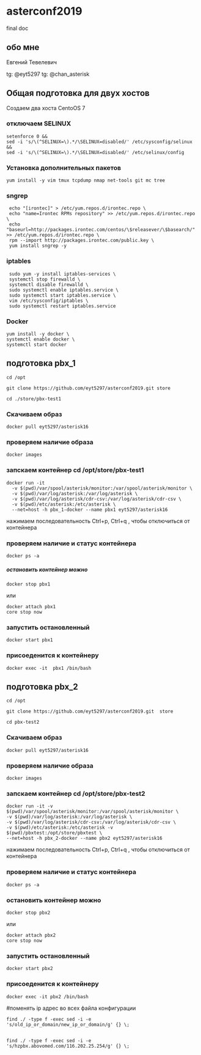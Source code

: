 # asterconf2019
final doc
## обо мне
Евгений Тевелевич

tg: @eyt5297
tg: @chan_asterisk


## Общая подготовка для двух хостов

Создаем два хоста CentoOS 7

### отключаем SELINUX
``` #bash
setenforce 0 &&
sed -i 's/\(^SELINUX=\).*/\SELINUX=disabled/' /etc/sysconfig/selinux &&
sed -i 's/\(^SELINUX=\).*/\SELINUX=disabled/' /etc/selinux/config
```
### Установка дополнительных пакетов
```
yum install -y vim tmux tcpdump nmap net-tools git mc tree 
```

### sngrep 
```
 echo "[irontec]" > /etc/yum.repos.d/irontec.repo \
 echo "name=Irontec RPMs repository" >> /etc/yum.repos.d/irontec.repo \
 echo "baseurl=http://packages.irontec.com/centos/\$releasever/\$basearch/" >> /etc/yum.repos.d/irontec.repo \
 rpm --import http://packages.irontec.com/public.key \
 yum install sngrep -y 
```

### iptables 
```
 sudo yum -y install iptables-services \
 systemctl stop firewalld \
 systemctl disable firewalld \
 sudo systemctl enable iptables.service \
 sudo systemctl start iptables.service \
 vim /etc/sysconfig/iptables \
 sudo systemctl restart iptables.service 
```

### Docker
```
yum install -y docker \
systemctl enable docker \
systemctl start docker 
```

## подготовка pbx_1
```
cd /opt

git clone https://github.com/eyt5297/asterconf2019.git store

cd ./store/pbx-test1
```
### Скачиваем образ
```
docker pull eyt5297/asterisk16
```
### проверяем наличие образа
```
docker images
```
### запскаем контейнер cd /opt/store/pbx-test1 
```
docker run -it 
  -v $(pwd)/var/spool/asterisk/monitor:/var/spool/asterisk/monitor \
  -v $(pwd)/var/log/asterisk:/var/log/asterisk \
  -v $(pwd)/var/log/asterisk/cdr-csv:/var/log/asterisk/cdr-csv \
  -v $(pwd)/etc/asterisk:/etc/asterisk \
  --net=host -h pbx_1-docker --name pbx1 eyt5297/asterisk16
```
нажимаем последовательность Ctrl+p, Ctrl+q , чтобы отключиться от контейнера

### проверяем наличие и статус контейнера
```
docker ps -a
```
##### остановить контейнер можно 
```
docker stop pbx1
```
или
```
docker attach pbx1 
core stop now
```
### запустить остановленный 
```
docker start pbx1
```
### присоеденится к контейнеру 
```
docker exec -it  pbx1 /bin/bash
```



## подготовка pbx_2
```
cd /opt

git clone https://github.com/eyt5297/asterconf2019.git  store
 
cd pbx-test2
```
### Скачиваем образ
```
docker pull eyt5297/asterisk16
```
### проверяем наличие образа
```
docker images
```
### запскаем контейнер cd /opt/store/pbx-test2 
```
docker run -it -v $(pwd)/var/spool/asterisk/monitor:/var/spool/asterisk/monitor \
-v $(pwd)/var/log/asterisk:/var/log/asterisk \
-v $(pwd)/var/log/asterisk/cdr-csv:/var/log/asterisk/cdr-csv \
-v $(pwd)/etc/asterisk:/etc/asterisk -v $(pwd)/pbxtest:/opt/store/pbxtest \
--net=host -h pbx_2-docker --name pbx2 eyt5297/asterisk16
```
нажимаем последовательность Ctrl+p, Ctrl+q , чтобы отключиться от контейнера

### проверяем наличие и статус контейнера
```
docker ps -a
```
### остановить контейнер можно 
```
docker stop pbx2
```
или
```
docker attach pbx2 
core stop now
```
### запустить остановленный 
```
docker start pbx2
```
### присоеденится к контейнеру 
```
docker exec -it pbx2 /bin/bash
```

#поменять ip адрес во всех файла конфигурации
```
find ./ -type f -exec sed -i -e 's/old_ip_or_domain/new_ip_or_domain/g' {} \;


find ./ -type f -exec sed -i -e 's/hzpbx.abovomed.com/116.202.25.254/g' {} \;
```
